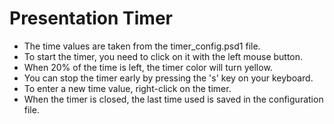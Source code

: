 # Presentation Timer
- The time values are taken from the timer_config.psd1 file.
- To start the timer, you need to click on it with the left mouse button.
- When 20% of the time is left, the timer color will turn yellow.
- You can stop the timer early by pressing the 's' key on your keyboard.
- To enter a new time value, right-click on the timer.
- When the timer is closed, the last time used is saved in the configuration file.
